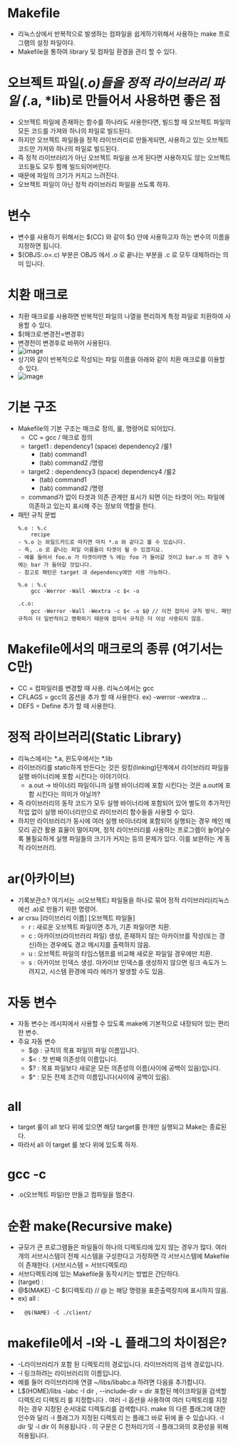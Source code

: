 # Makefile
- 리눅스상에서 반복적으로 발생하는 컴파일을 쉽게하기위해서 사용하는 make 프로그램의 설정 파일이다.
- Makefile을 통하여 library 및 컴파일 환경을 관리 할 수 있다.

# 오브젝트 파일(*.o)들을 정적 라이브러리 파일 (*.a, *lib)로 만들어서 사용하면 좋은 점
- 오브젝트 파일에 존재하는 함수를 하나라도 사용한다면, 빌드할 때 오브젝트 파일의 모든 코드를 가져와 하나의 파일로 빌드된다.
- 하지만 오브젝트 파일들을 정적 라이브러리로 만들게되면, 사용하고 있는 오브젝트 코드만 가져와 하나의 파일로 빌드된다.
- 즉 정적 라이브러리가 아닌 오브젝트 파일을 쓰게 된다면 사용하지도 않는 오브젝트 코드들도 모두 함께 빌드되어버린다.
- 때문에 파일의 크기가 커지고 느려진다.
- 오브젝트 파일이 아닌 정적 라이브러리 파일을 쓰도록 하자.

# 변수
- 변수를 사용하기 위해서는 $(CC) 와 같이 $() 안에 사용하고자 하는 변수의 이름을 지정하면 됩니다.
- $(OBJS:.o=.c) 부분은 OBJS 에서 .o 로 끝나는 부분을 .c 로 모두 대체하라는 의미 입니다.

# 치환 매크로
- 치환 매크로를 사용하면 반복적인 파일의 나열을 편리하게 특정 파일로 치환하여 사용할 수 있다.
- $(매크로:변경전=변경후)
- 변경전이 변경후로 바뀌어 사용된다.
- ![image](https://user-images.githubusercontent.com/69157076/162144869-f6a1fd8a-2720-47cb-9656-773a70e5b233.png)
- 상기와 같이 반복적으로 작성되는 파일 이름을 아래와 같이 치환 매크로를 이용할 수 있다.
- ![image](https://user-images.githubusercontent.com/69157076/162144980-24bb4d73-0ea1-4fd3-bd2a-7d509d3b99bf.png)



# 기본 구조
- Makefile의 기본 구조는 매크로 정의, 룰, 명령어로 되어있다.
	- CC = gcc / 매크로 정의
	- target1 : dependency1 (space) dependency2    /룰1
		- (tab) command1 <br>
		- (tab) command2 /명령
	- target2 : dependency3 (space) dependency4    /룰2
		- (tab) command1 <br>
		- (tab) command2 /명령
	- command가 없이 타겟과 의존 관계만 표시가 되면 이는 타겟이 어느 파일에 의존하고 있는지 표시해 주는 정보의 역할을 한다.
- 패턴 규칙 문법
	```
	%.o : %.c
		recipe
	- %.o 는 와일드카드로 따지면 마치 *.o 와 같다고 볼 수 있습니다.
	- 즉, .o 로 끝나는 파일 이름들이 타겟이 될 수 있겠지요. 
	- 예를 들어서 foo.o 가 타겟이라면 % 에는 foo 가 들어갈 것이고 bar.o 의 경우 % 에는 bar 가 들어갈 것입니다.
	- 참고로 패턴은 target 과 dependency에만 사용 가능하다.
	
	%.o : %.c
		gcc -Werror -Wall -Wextra -c $< -o 
		
	.c.o: 
		gcc -Werror -Wall -Wextra -c $< -o $@ // 이전 접미사 규칙 방식. 패턴 규칙이 더 일반적이고 명확하기 때문에 접미사 규칙은 더 이상 사용되지 않음.
	```

# Makefile에서의 매크로의 종류 (여기서는 C만)
- CC = 컴파일러를 변경할 때 사용. 리눅스에서는 gcc
- CFLAGS = gcc의 옵션을 추가 할 때 사용한다. ex) -werror -wextra ...
- DEFS = Define 추가 할 때 사용한다.

# 정적 라이브러리(Static Library)
- 리눅스에서는 *.a, 윈도우에서는 *.lib
- 라이브러리를 static하게 만든다는 것은 링킹(linking)단계에서 라이브러리 파일을 실행 바이너리에 포함 시킨다는 이야기이다.
	- a.out -> 바이너리 파일이니까 실행 바이너리에 포함 시킨다는 것은 a.out에 포함 시킨다는 의미가 아닐까?
- 즉 라이브러리의 동작 코드가 모두 실행 바이너리에 포함되어 있어 별도의 추가적인 작업 없이 실행 바이너리만으로 라이브러리 함수들을 사용할 수 있다.
- 하지만 라이브러리가 동시에 여러 실행 바이너리에 포함되어 실행되는 경우 메인 메모리 공간 활용 효율이 떨어지며, 정적 라이브러리를 사용하는 프로그램이 늘어날수록 불필요하게 실행 파일들의 크기가 커지는 등의 문제가 있다. 이를 보완하는 게 동적 라이브러리.

# ar(아카이브)
- 기록보관소? 여기서는 .o(오브젝트) 파일들을 하나로 묶어 정적 라이브러리(리눅스에선 .a)로 만들기 위한 명령어. 
- ar crsu [라이브러리 이름] [오브젝트 파일들]
	- r : 새로운 오브젝트 파일이면 추가, 기존 파일이면 치환.
	- c : 아카이브(라이브러리 파일) 생성, 존재하지 않는 아카이브를 작성(또는 갱신)하는 경우에도 경고 메시지를 출력하지 않음.
	- u : 오브젝트 파일의 타임스탬프를 비교해 새로운 파일일 경우에만 치환.
	- s : 아카이브 인덱스 생성. 아카이브 인덱스를 생성하지 않으면 링크 속도가 느려지고, 시스템 환경에 따라 에러가 발생할 수도 있음.


# 자동 변수
- 자동 변수는 레시피에서 사용할 수 있도록 make에 기본적으로 내장되어 있는 편리한 변수.
- 주요 자동 변수
	- $@ : 규칙의 목표 파일의 파일 이름입니다.
	- $< : 첫 번째 의존성의 이름입니다.
	- $? : 목표 파일보다 새로운 모든 의존성의 이름(사이에 공백이 있음)입니다.
	- $^ : 모든 전제 조건의 이름입니다(사이에 공백이 있음).

# all
- target 룰이 all 보다 위에 있으면 해당 target룰 한개만 실행되고 Make는 종료된다.
- 따라서 all 이 target 룰 보다 위에 있도록 하자.

# gcc -c
- .o(오브젝트 파일)만 만들고 컴파일을 멈춘다.

# 순환 make(Recursive make)
- 규모가 큰 프로그램들은 파일들이 하나의 디렉토리에 있지 않는 경우가 많다. 여러 개의 서브시스템이 전체 시스템을 구성한다고 가정하면 각 서브시스템에 Makefile이 존재한다. (서브시스템 = 서브디렉토리)
- 서브디렉토리에 있는 Makefile을 동작시키는 방법은 간단하다.
- (target) : 
- 	@$(MAKE) -C $(디렉토리)  // @ 는 해당 명령을 표준출력장치에 표시하지 않음.
- ex) all :
- 		@$(NAME) -C ./client/

# makefile에서 -l와 -L 플래그의 차이점은?
- -L라이브러리가 포함 된 디렉토리의 경로입니다. 라이브러리의 검색 경로입니다.
- -l 링크하려는 라이브러리의 이름입니다.
- 예를 들어 라이브러리에 연결 ~/libs/libabc.a 하려면 다음을 추가합니다.
- L$(HOME)/libs -labc
-I dir , --include-dir = dir
포함된 메이크파일을 검색할 디렉토리 디렉토리 를 지정합니다 . 여러 -I 옵션을 사용하여 여러 디렉토리를 지정하는 경우 지정된 순서대로 디렉토리를 검색합니다. make 의 다른 플래그에 대한 인수와 달리 -I 플래그가 지정된 디렉토리 는 플래그 바로 뒤에 올 수 있습니다. -I dir 및 -I dir 이 허용됩니다 . 이 구문은 C 전처리기의 -I 플래그와의 호환성을 위해 허용됩니다.


